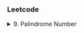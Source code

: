 
### Leetcode

<details>
    <summary>9. Palindrome Number</summary>

```python
class Solution:
    def isPalindrome(self, x: int) -> bool:
        
        if (x<0) or ( x>0 and x%10 == 0):
            return False
        
        number = x
        store = 0
        
        while number > 0:
            
            store = store * 10 + (number % 10)
            
            number = number//10
            
        return store == x
```
</details>